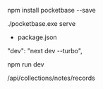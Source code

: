 npm install pocketbase --save

./pocketbase.exe serve

- package.json

"dev": "next dev --turbo",

npm run dev

/api/collections/notes/records
